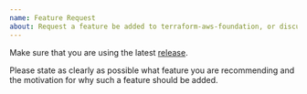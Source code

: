 ```yaml
---
name: Feature Request
about: Request a feature be added to terraform-aws-foundation, or discuss such a feature.
---
```


Make sure that you are using the latest [release](https://github.com/fpco/terraform-aws-foundation/releases).

Please state as clearly as possible what feature you are recommending and
the motivation for why such a feature should be added.
